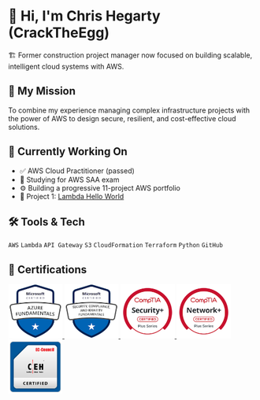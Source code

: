 # 👋 Hi, I'm Chris Hegarty (CrackTheEgg)

🏗️ Former construction project manager now focused on building scalable, intelligent cloud systems with AWS.

## 🧭 My Mission
To combine my experience managing complex infrastructure projects with the power of AWS to design secure, resilient, and cost-effective cloud solutions.

## 🌱 Currently Working On
- ✅ AWS Cloud Practitioner (passed)
- 🧠 Studying for AWS SAA exam
- ⚙️ Building a progressive 11-project AWS portfolio
- 🚀 Project 1: [Lambda Hello World](https://github.com/CrackTheEgg/aws-lambda-hello-world)

## 🛠 Tools & Tech
`AWS` `Lambda` `API Gateway` `S3` `CloudFormation` `Terraform` `Python` `GitHub`

## 📜 Certifications

<!-- Cloud & Platforms -->
<a href="assets/microsoft-certified-azure-fundamentals.png" target="_blank">
  <img src="assets/microsoft-certified-azure-fundamentals.png" alt="Azure Fundamentals" width="110" height="110">
</a>

<a href="assets/microsoft-certified-security-compliance-and-identity-fundamentals.png" target="_blank">
  <img src="assets/microsoft-certified-security-compliance-and-identity-fundamentals.png" alt="SC-900" width="110" height="110">
</a>

<!-- Security & Networking -->
<a href="assets/comptia-security-ce-certification.png" target="_blank">
  <img src="assets/comptia-security-ce-certification.png" alt="Security+" width="110" height="110">
</a>

<a href="assets/comptia-network-ce-certification.1-3.png" target="_blank">
  <img src="assets/comptia-network-ce-certification.1-3.png" alt="Network+" width="110" height="110">
</a>

<a href="assets/CEH_2E345519D3F7.png" target="_blank">
  <img src="assets/CEH_2E345519D3F7.png" alt="CEH" width="110" height="110">
</a>




